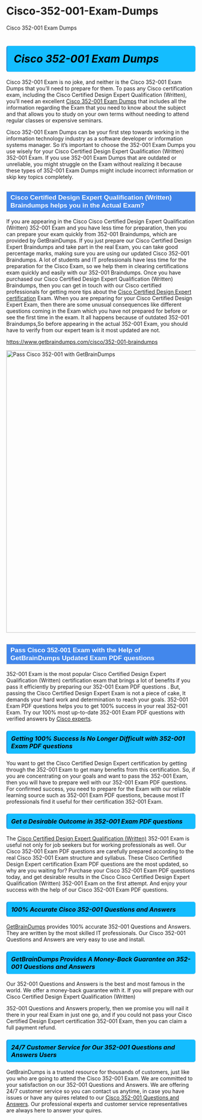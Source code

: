 # Cisco-352-001-Exam-Dumps
Cisco 352-001 Exam Dumps
<h1><strong><span style="display: block; color: #000000; background: #14BDFF; border: 0.5px solid #AED6F1; border-left: 3px solid #3498DB; padding: .6em; border-radius: 6px;">                     <em>Cisco 352-001 <span class="exam_variation">Exam Dumps</span> </em>                </span></strong>            </h1>                        <p>Cisco 352-001 Exam is no joke, and neither is the Cisco 352-001 <span class="exam_variation">Exam Dumps</span> that you’ll need to prepare for them. To pass any Cisco certification exam,             including the Cisco Certified Design Expert Qualification (Written), you’ll need an excellent <a href="https://www.getbraindumps.com/cisco/352-001-braindumps">Cisco 352-001 <span class="exam_variation">Exam Dumps</span></a> that includes             all the information regarding the Exam that you need to know about the subject and that allows you to study on your own terms             without needing to attend regular classes or expensive seminars.</p>                        <p>Cisco 352-001 <span class="exam_variation">Exam Dumps</span> can be your first step towards working in the information technology industry as a software developer or             information systems manager. So it’s important to choose the 352-001 <span class="exam_variation">Exam Dumps</span> you use wisely for your             Cisco Certified Design Expert Qualification (Written) 352-001 Exam. If you use 352-001 <span class="exam_variation">Exam Dumps</span>             that are outdated or unreliable, you might struggle on the Exam without realizing it because these types of 352-001 <span class="exam_variation">Exam Dumps</span>             might include incorrect information or skip key topics completely.</p>                        <h2 style="background: #4287ec; border: 1px solid #cccccc; padding: 5px 10px;">                <span style="color: #ffffff;">                    <span style="font-size: 11pt;">                        <span style="line-height: normal;">                            <span style="font-family: Calibri,sans-serif;">                                <strong>                                    <span style="font-size: 13.0pt;">Cisco Certified Design Expert Qualification (Written) <span class="exam_variation2">Braindumps</span> helps you in the Actual Exam?</span>                                </strong>                            </span>                        </span>                    </span>                </span>            </h2>                        <p>If you are appearing in the Cisco Cisco Certified Design Expert Qualification (Written) 352-001 Exam and             you have less time for preparation, then you can prepare your exam quickly from 352-001 <span class="exam_variation2">Braindumps</span>, which are provided by GetBrainDumps.             If you just prepare our Cisco Certified Design Expert <span class="exam_variation2">Braindumps</span> and take part in the real Exam, you can take good percentage marks, making sure you are             using our updated Cisco 352-001 <span class="exam_variation2">Braindumps</span>. A lot of students and IT professionals have less time for the preparation for the Cisco Exam,             so we help them in clearing certifications exam quickly and easily with our 352-001 <span class="exam_variation2">Braindumps</span>. Once you have purchased our             Cisco Certified Design Expert Qualification (Written) <span class="exam_variation2">Braindumps</span>, then you can get in touch with our             Cisco certified professionals for getting more tips about the <a href="https://www.getbraindumps.com/cisco/ccde-braindumps.html">Cisco Certified Design Expert certification</a> Exam. When you are preparing for your              Cisco Certified Design Expert Exam, then there are some unusual consequences like different questions coming in the Exam which you have not prepared            for before or see the first time in the exam. It all happens because of outdated 352-001 <span class="exam_variation2">Braindumps</span>,So before appearing in the actual             352-001 Exam, you should have to verify from our expert team is it most updated are not.</p>                        <p><a href="https://www.getbraindumps.com/cisco/352-001-braindumps">https://www.getbraindumps.com/cisco/352-001-braindumps</a></p>                        <p><a href="https://www.getbraindumps.com/"><img src="https://www.getbraindumps.com/images/get-updated-exam-questions-with-discount-getbraindumps.jpg" class="postImage" alt="Pass Cisco 352-001 with GetBrainDumps" width="750"></a></p>                            <h2 style="background: #4287ec; border: 1px solid #cccccc; padding: 5px 10px;">                <span style="color: #ffffff;">                    <span style="font-size: 11pt;">                        <span style="line-height: normal;">                            <span style="font-family: Calibri,sans-serif;">                                <strong>                                    <span style="font-size: 13.0pt;">Pass Cisco 352-001 Exam with the Help of GetBrainDumps Updated <span class="exam_variation3">Exam PDF questions</span></span>                                </strong>                            </span>                        </span>                    </span>                </span>            </h2>                        <p>352-001 Exam is the most popular Cisco Certified Design Expert Qualification (Written) certification exam that brings a             lot of benefits if you pass it efficiently by preparing our 352-001 <span class="exam_variation3">Exam PDF questions</span> . But, passing the Cisco Certified Design Expert Exam is not a piece of cake,             It demands your hard work and determination to reach your goals. 352-001 <span class="exam_variation3">Exam PDF questions</span> helps you to get 100% success in your real 352-001 Exam.             Try our 100% most up-to-date 352-001 <span class="exam_variation3">Exam PDF questions</span> with verified answers by <a href="https://www.getbraindumps.com/cisco-braindumps.html">Cisco experts</a>.</p>                        <h3>                <strong>                    <span style="display: block; color: #000000; background: #14BDFF; border: 0.5px solid #AED6F1; border-left: 3px solid #3498DB; padding: .6em; border-radius: 6px;">                        <em>Getting 100% Success Is No Longer Difficult with 352-001 <span class="exam_variation3">Exam PDF questions</span></em>                    </span>                </strong>            </h3>                        <p>You want to get the Cisco Certified Design Expert certification by getting through the 352-001 Exam to get many benefits from this certification.             So, if you are concentrating on your goals and want to pass the 352-001 Exam, then you will have to prepare well with our 352-001 <span class="exam_variation3">Exam PDF questions</span>.             For confirmed success, you need to prepare for the Exam with our reliable learning source such as 352-001 <span class="exam_variation3">Exam PDF questions</span>, because most             IT professionals find it useful for their certification 352-001 Exam.</p>                        <h3>                <strong>                    <span style="display: block; color: #000000; background: #14BDFF; border: 0.5px solid #AED6F1; border-left: 3px solid #3498DB; padding: .6em; border-radius: 6px;">                        <em>Get a Desirable Outcome in 352-001 <span class="exam_variation3">Exam PDF questions</span></em>                    </span>                </strong>            </h3>                        <p>The <a href="https://www.getbraindumps.com/cisco/352-001-braindumps">Cisco Certified Design Expert Qualification (Written)</a> 352-001 Exam is useful not only for job seekers but             for working professionals as well. Our Cisco 352-001 <span class="exam_variation3">Exam PDF questions</span> are carefully prepared according to the real Cisco 352-001 Exam structure and syllabus.             These Cisco Certified Design Expert certification <span class="exam_variation3">Exam PDF questions</span> are the most updated, so why are you waiting for? Purchase your Cisco 352-001 <span class="exam_variation3">Exam PDF questions</span> today,             and get desirable results in the Cisco Cisco Certified Design Expert Qualification (Written) 352-001 Exam on the first attempt.             And enjoy your success with the help of our Cisco 352-001 <span class="exam_variation3">Exam PDF questions</span>.</p>                        <h3>                <strong>                    <span style="display: block; color: #000000; background: #14BDFF; border: 0.5px solid #AED6F1; border-left: 3px solid #3498DB; padding: .6em; border-radius: 6px;">                        <em>100% Accurate Cisco 352-001 <span class="exam_variation4">Questions and Answers</span></em>                    </span>                </strong>            </h3>                        <p><a href="https://www.getbraindumps.com/">GetBrainDumps</a> provides 100% accurate 352-001 <span class="exam_variation4">Questions and Answers</span>. They are written by the most skilled IT professionals.             Our Cisco 352-001 <span class="exam_variation4">Questions and Answers</span> are very easy to use and install.</p>                        <h3>                <strong>                    <span style="display: block; color: #000000; background: #14BDFF; border: 0.5px solid #AED6F1; border-left: 3px solid #3498DB; padding: .6em; border-radius: 6px;">                        <em>GetBrainDumps Provides A Money-Back Guarantee on  352-001 <span class="exam_variation4">Questions and Answers</span></em>                    </span>                </strong>            </h3>                        <p>Our 352-001 <span class="exam_variation4">Questions and Answers</span> is the best and most famous in the world. We offer a money-back guarantee with it.             If you will prepare with our Cisco Certified Design Expert Qualification (Written)</p>            <p>352-001 <span class="exam_variation4">Questions and Answers</span> properly, then we promise you will nail it there in your real Exam in just one go, and             if you could not pass your Cisco Certified Design Expert certification 352-001 Exam, then you can claim a full payment refund.</p>                        <h3>                <strong>                    <span style="display: block; color: #000000; background: #14BDFF; border: 0.5px solid #AED6F1; border-left: 3px solid #3498DB; padding: .6em; border-radius: 6px;">                        <em>24/7 Customer Service for Our 352-001 <span class="exam_variation4">Questions and Answers</span> Users</em>                    </span>                </strong>            </h3>                        <p>GetBrainDumps is a trusted resource for thousands of customers, just like you who are going to attend the Cisco 352-001 Exam.             We are committed to your satisfaction on our 352-001 <span class="exam_variation4">Questions and Answers</span>. We are offering 24/7 customer service so you can contact us anytime,             in case you have issues or have any quires related to our <a href="https://www.getbraindumps.com/cisco/352-001-braindumps">Cisco 352-001 <span class="exam_variation4">Questions and Answers</span></a>. Our professional experts and customer service             representatives are always here to answer your quires.</p>                    
